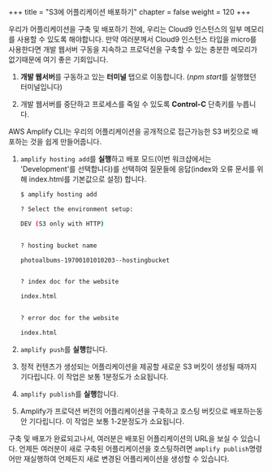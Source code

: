 +++
title = "S3에 어플리케이션 배포하기"
chapter = false
weight = 120
+++

우리가 어플리케이션을 구축 및 배포하기 전에, 우리는 Cloud9 인스턴스의 일부 메모리를 사용할 수 있도록 해야합니다. 만약 여러분께서 Cloud9 인스턴스 타입을 micro를 사용한다면 개발 웹서버 구동을 지속하고 프로덕션을 구축할 수 있는 충분한 메모리가 없기때문에 여기 좋은 기회입니다.

1. **개발 웹서버**를 구동하고 있는 **터미널** 탭으로 이동합니다. (*npm start*를 실행했던 터미널입니다)

2. 개발 웹서버를 중단하고 프로세스를 죽일 수 있도록 **Control-C** 단축키를 누릅니다.

AWS Amplify CLI는 우리의 어플리케이션을 공개적으로 접근가능한 S3 버킷으로 배포하는 것을 쉽게 만들어줍니다.

1. `amplify hosting add`를 **실행**하고 배포 모드(이번 워크샵에서는 'Development'를 선택합니다)를 선택하여 질문들에 응답(index와 오류 문서를 위해 index.html를 기본값으로 설정) 합니다.

    ```bash
    $ amplify hosting add

    ? Select the environment setup: 

    DEV (S3 only with HTTP)


    ? hosting bucket name 

    photoalbums-19700101010203--hostingbucket


    ? index doc for the website 

    index.html


    ? error doc for the website 

    index.html
    ```


2. `amplify push`를 **실행**합니다.

3. 정적 컨텐츠가 생성되는 어플리케이션을 제공할 새로운 S3 버킷이 생성될 때까지 기다립니다. 이 작업은 보통 1분정도가 소요됩니다.

4. `amplify publish`를 **실행**합니다.

5. Amplify가 프로덕션 버전의 어플리케이션을 구축하고 호스팅 버킷으로 배포하는동안 기다립니다. 이 작업은 보통 1-2분정도가 소요됩니다.

구축 및 배포가 완료되고나서, 여러분은 배포된 어플리케이션의 URL을 보실 수 있습니다. 언제든 여러분이 새로 구축된 어플리케이션을 호스팅하려면 `amplify publish`명령어만 재실행하여 언제든지 새로 변경된 어플리케이션을 생성할 수 있습니다.

